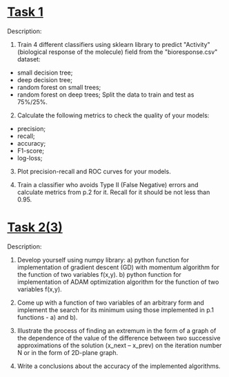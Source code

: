 # [Task 1](https://github.com/ShinkorenokArina/ITMO_study/blob/9ed4cf07712a76edc2d475c1aa2b43ec225ef07d/ML/Task_1_ShinkorenokArina_Group_J4132c.ipynb)

Description:
1. Train 4 different classifiers using sklearn library to predict "Activity" (biological response of the molecule) field from the "bioresponse.csv" dataset:
- small decision tree;
- deep decision tree;
- random forest on small trees;
- random forest on deep trees;
Split the data to train and test as 75%/25%.

2. Calculate the following metrics to check the quality of your models:
- precision;
- recall;
- accuracy;
- F1-score;
- log-loss;

3. Plot precision-recall and ROC curves for your models.

4. Train a classifier who avoids Type II (False Negative) errors and calculate metrics from p.2 for it. Recall for it should be not less than 0.95.


# [Task 2(3)](https://github.com/ShinkorenokArina/ITMO_study/blob/b21663b10d2e82b1d904426269236e605544dbeb/ML/task_2(3)(optimisation_methods)_ShinkorenokArina_Group_J4132c.ipynb)

Description:
1. Develop yourself using numpy library:
a) python function for implementation of gradient descent (GD) with momentum algorithm for the function of two variables f(x,y).
b) python function for implementation of ADAM optimization algorithm for the function of two variables f(x,y).

3. Come up with a function of two variables of an arbitrary form and implement the search for its minimum using those implemented in p.1 functions - a) and b).

5. Illustrate the process of finding an extremum in the form of a graph of the dependence of the value of the difference between two successive approximations of the solution (x_next – x_prev) on the iteration number N or in the form of 2D-plane graph.

6. Write a conclusions about the accuracy of the implemented algorithms.
